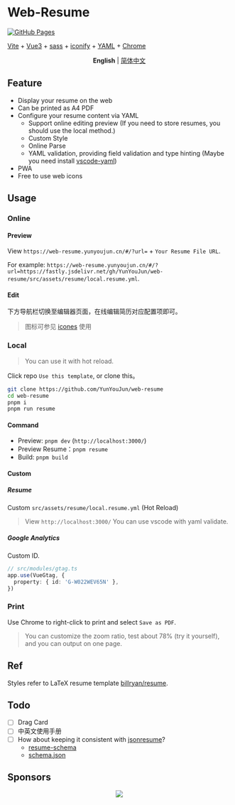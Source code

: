 # Web-Resume

[![GitHub Pages](https://github.com/YunYouJun/web-resume/actions/workflows/gh-pages.yml/badge.svg)](https://github.com/YunYouJun/web-resume/actions/workflows/gh-pages.yml)

[Vite](https://vitejs.dev/) + [Vue3](https://github.com/vuejs/vue-next/) + [sass](https://sass-lang.com/) + [iconify](https://github.com/iconify) + [YAML](https://yaml.org/) + [Chrome](https://www.google.com/chrome/)

<p align='center'>
<b>English</b> | <a href="./README.zh-CN.md">简体中文</a>
</p>

## Feature

- Display your resume on the web
- Can be printed as A4 PDF
- Configure your resume content via YAML
  - Support online editing preview (If you need to store resumes, you should use the local method.)
  - Custom Style
  - Online Parse
  - YAML validation, providing field validation and type hinting (Maybe you need install [vscode-yaml](https://github.com/redhat-developer/vscode-yaml))
- PWA
- Free to use web icons

## Usage

### Online

#### Preview

View `https://web-resume.yunyoujun.cn/#/?url=` + `Your Resume File URL`.

For example: `https://web-resume.yunyoujun.cn/#/?url=https://fastly.jsdelivr.net/gh/YunYouJun/web-resume/src/assets/resume/local.resume.yml`.

#### Edit

下方导航栏切换至编辑器页面，在线编辑简历对应配置项即可。

> 图标可参见 [icones](https://icones.js.org/) 使用

### Local

> You can use it with hot reload.

Click repo `Use this template`, or clone this。

```bash
git clone https://github.com/YunYouJun/web-resume
cd web-resume
pnpm i
pnpm run resume
```

#### Command

- Preview: `pnpm dev` (`http://localhost:3000/`)
- Preview Resume：`pnpm resume`
- Build: `pnpm build`

#### Custom

##### Resume

Custom `src/assets/resume/local.resume.yml` (Hot Reload)

> View `http://localhost:3000/`
> You can use vscode with yaml validate.

##### Google Analytics

Custom ID.

```ts
// src/modules/gtag.ts
app.use(VueGtag, {
  property: { id: 'G-W022WEV65N' },
})
```

### Print

Use Chrome to right-click to print and select `Save as PDF`.

> You can customize the zoom ratio, test about 78% (try it yourself), and you can output on one page.

## Ref

Styles refer to LaTeX resume template [billryan/resume](https://github.com/billryan/resume/tree/zh_CN).

## Todo

- [ ] Drag Card
- [ ] 中英文使用手册
- [ ] How about keeping it consistent with [jsonresume](https://jsonresume.org/)?
  - [resume-schema](https://github.com/jsonresume/resume-schema)
  - [schema.json](https://raw.githubusercontent.com/jsonresume/resume-schema/master/schema.json)

## Sponsors

<p align="center">
  <a href="https://cdn.jsdelivr.net/gh/YunYouJun/sponsors/public/sponsors.svg">
    <img src='https://cdn.jsdelivr.net/gh/YunYouJun/sponsors/public/sponsors.svg'/>
  </a>
</p>
